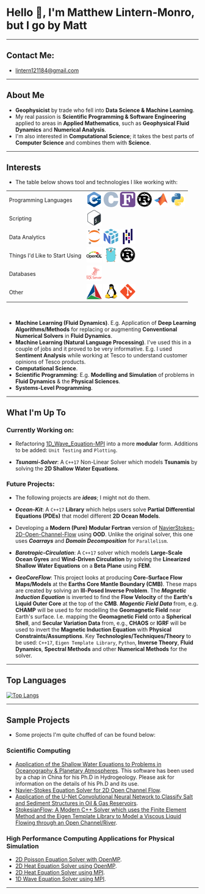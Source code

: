 # Hello 👋, I'm Matthew Lintern-Monro, but I go by Matt
---
## Contact Me:

* <lintern121184@gmail.com>
---
## About Me
* __Geophysicist__ by trade who fell into __Data Science & Machine Learning__.
* My real passion is __Scientific Programming & Software Engineering__ applied to areas in __Applied Mathematics__, such as __Geophysical Fluid Dynamics__ and __Numerical Analysis__.
* I'm also interested in __Computational Science__; it takes the best parts of __Computer Science__ and combines them with __Science__.
---
## Interests
- The table below shows tool and technologies I like working with:

<table>
  <tr>
    <td>Programming Languages</td>
    <td>
      <a href=""><img src="https://github.com/devicons/devicon/blob/master/icons/cplusplus/cplusplus-original.svg" width="40" height="40"/></a>
      <a href=""><img src="https://github.com/devicons/devicon/blob/master/icons/c/c-original.svg" width="40" height="40"/></a>
      <a href=""><img src="https://github.com/devicons/devicon/blob/master/icons/fortran/fortran-original.svg" width="40" height="40"/></a>
      <a href=""><img src="https://github.com/devicons/devicon/blob/master/icons/rust/rust-original.svg" width="40" height="40"/></a>
      <a href=""><img src="https://github.com/devicons/devicon/blob/master/icons/matlab/matlab-original.svg" width="40" height="40"/></a>
      <a href=""><img src="https://github.com/devicons/devicon/blob/master/icons/python/python-original.svg" width="40" height="40"/></a>
     </td>
  </tr>
  <tr>
    <td>Scripting</td>
    <td>
      <a href=""><img src="https://github.com/devicons/devicon/blob/master/icons/bash/bash-original.svg" width="40" height="40"/></a>
    </td>
   </tr>
   <tr>
    <td>Data Analytics</td>
    <td>
      <a href=""><img src="https://github.com/devicons/devicon/blob/master/icons/jupyter/jupyter-original.svg" width="40" height="40"/></a>
      <a href=""><img src="https://github.com/devicons/devicon/blob/master/icons/numpy/numpy-original.svg" width="40" height="40"/></a>
      <a href=""><img src="https://github.com/devicons/devicon/blob/master/icons/pandas/pandas-original.svg" width="40" height="40"/></a>
    </td>
  </tr>
  <tr>
    <td>Things I'd Like to Start Using</td>
    <td>
      <a href=""><img src="https://github.com/devicons/devicon/blob/master/icons/opencl/opencl-original.svg" width="40" height="40"/></a>
      <a href=""><img src="https://github.com/devicons/devicon/blob/master/icons/go/go-original.svg" width="40" height="40"/></a>
      <a href=""><img src="https://github.com/devicons/devicon/blob/master/icons/rust/rust-original.svg" width="40" height="40"/></a>
    </td>
  </tr>
  <tr>
    <td>Databases</td>
    <td>
      <a href=""><img src="https://github.com/devicons/devicon/blob/master/icons/microsoftsqlserver/microsoftsqlserver-plain-wordmark.svg" width="40" height="40"/></a>
    </td>
  </tr>
  <tr>
    <td>Other</td>
    <td>
      <a href=""><img src="https://github.com/devicons/devicon/blob/master/icons/cmake/cmake-original.svg" width="40" height="40"/></a>
      <a href=""><img src="https://github.com/devicons/devicon/blob/master/icons/linux/linux-original.svg" width="prfile40" height="40"/></a>
      <a href=""><img src="https://github.com/devicons/devicon/blob/master/icons/git/git-original.svg" width="40" height="40"/></a>
    </td>
  </tr>
</table>

<br />
  

- __Machine Learning (Fluid Dynamics)__. E.g. Application of __Deep Learning Algorithms/Methods__ for replacing or augmenting __Conventional Numerical Solvers__ in __Fluid Dynamics__.
- __Machine Learning (Natural Language Processing)__. I've used this in a couple of jobs and it proved to be very informative. E.g. I used __Sentiment Analysis__ while working at Tesco to understand customer opinions of Tesco products.
- __Computational Science__. 
- __Scientific Programming__: E.g. __Modelling and Simulation__ of problems in __Fluid Dynamics__ & the __Physical Sciences__.
- __Systems-Level Programming__.

---
## What I'm Up To

### Currently Working on:

* Refactoring [1D_Wave_Equation-MPI](https://github.com/MRLintern/1D_Wave-Equation-MPI) into a more __modular__ form. Additions to be added: `Unit Testing` and `Plotting`.

* ___Tsunami-Solver___: A `C++17` Non-Linear Solver which models __Tsunamis__ by solving the __2D Shallow Water Equations__.

### Future Projects:
* The following projects are ___ideas___; I might not do them.

* ___Ocean-Kit___: A `C++17` __Library__ which helps users solve __Partial Differential Equations (PDEs)__ that model different __2D Ocean Models__.

* Developing a __Modern (Pure) Modular Fortran__ version of [NavierStokes-2D-Open-Channel-Flow](https://github.com/MRLintern/NavierStokes-2D-Open-Channel-Flow) using __OOD__. Unlike the original solver, this one uses ___Coarrays___ and ___Domain Decomposition___ for `Parallelism`.


* ___Barotropic-Circulation___: A `C++17` solver which models __Large-Scale Ocean Gyres__ and __Wind-Driven Circulation__ by solving the __Linearized Shallow Water Equations__ on a __Beta Plane__ using __FEM__.
  
* ___GeoCoreFlow___: This project looks at producing __Core-Surface Flow Maps/Models__ at the __Earths Core Mantle Boundary (CMB)__. These maps are created by solving an __Ill-Posed Inverse Problem__. The ___Magnetic Induction Equation___ is inverted to find the __Flow Velocity__ of the __Earth's Liquid Outer Core__ at the top of the __CMB__. ___Magentic Field Data___ from, e.g. __CHAMP__ will be used to for modelling the __Geomagnetic Field__ near Earth's surface. I.e. mapping the __Geomagnetic Field__ onto a __Spherical Shell__, and __Secular Variation Data__ from, e.g., __CHAOS__ or __IGRF__ will be used to invert the __Magnetic Induction Equation__ with __Physical Constraints/Assumptions__. Key __Technologies/Techniques/Theory__ to be used: `C++17`, `Eigen Template Library`, `Python`, __Inverse Theory__, __Fluid Dynamics__, __Spectral Methods__ and other __Numerical Methods__ for the solver.


---
## Top Languages
[![Top Langs](https://github-readme-stats.vercel.app/api/top-langs/?username=MRLintern&layout=compact&theme=rose_pine&hide=jupyter%20notebook,javascript,html)](https://github.com/anuraghazra/github-readme-stats)

---
## Sample Projects
* Some projects I'm quite chuffed of can be found below:

### Scientific Computing

- [Application of the Shallow Water Equations to Problems in Oceanography & Planetary Atmospheres](https://github.com/MRLintern/Shallow_Water_Equations). This software has been used by a chap in China for his Ph.D in Hydrogeology. Please ask for information on the details of his Ph.D and its use.
- [Navier-Stokes Equation Solver for 2D Open Channel Flow](https://github.com/MRLintern/NavierStokes-2D-ChannelFlow).
- [Application of the U-Net Convolutional Neural Network to Classify Salt and Sediment Structures in Oil & Gas Reservoirs](https://github.com/MRLintern/Salt_and_Sediment_Classification).
- [StokesianFlow; A Modern C++ Solver which uses the Finite Element Method and the Eigen Template Library to Model a Viscous Liquid Flowing through an Open Channel/River](https://github.com/MRLintern/StokesianFlow).


### High Performance Computing Applications for Physical Simulation
- [2D Poisson Equation Solver with OpenMP](https://github.com/MRLintern/2D_Poisson_Equation_OpenMP).
- [2D Heat Equation Solver using OpenMP](https://github.com/MRLintern/2D-Heat-Equation_OpenMP).
- [2D Heat Equation Solver using MPI](https://github.com/MRLintern/2D_Heat_Equation-MPI).
- [1D Wave Equation Solver using MPI](https://github.com/MRLintern/1D_Wave-Equation-MPI).
---










                                                                                                       

  

  
    
 
